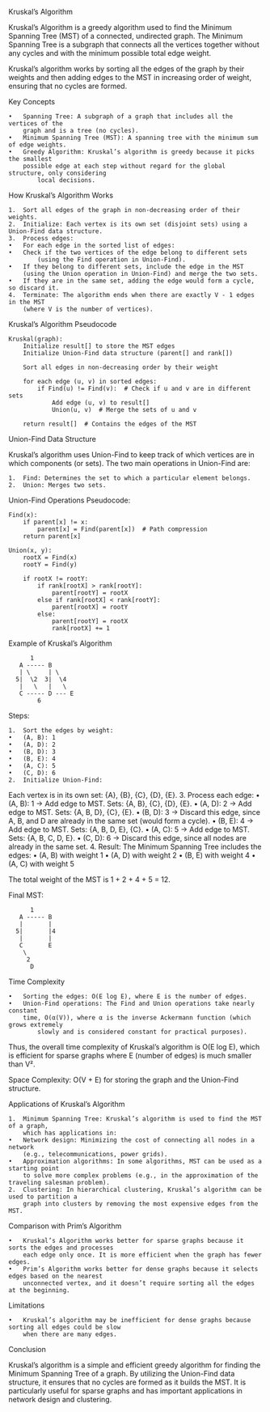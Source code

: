 Kruskal’s Algorithm

Kruskal’s Algorithm is a greedy algorithm used to find the Minimum Spanning
Tree (MST) of a connected, undirected graph. The Minimum Spanning Tree is a
subgraph that connects all the vertices together without any cycles and with
the minimum possible total edge weight.

Kruskal’s algorithm works by sorting all the edges of the graph by their weights
and then adding edges to the MST in increasing order of weight, ensuring that no
cycles are formed.

Key Concepts

    •	Spanning Tree: A subgraph of a graph that includes all the vertices of the
    	graph and is a tree (no cycles).
    •	Minimum Spanning Tree (MST): A spanning tree with the minimum sum of edge weights.
    •	Greedy Algorithm: Kruskal’s algorithm is greedy because it picks the smallest
    	possible edge at each step without regard for the global structure, only considering
    		local decisions.

How Kruskal’s Algorithm Works

    1.	Sort all edges of the graph in non-decreasing order of their weights.
    2.	Initialize: Each vertex is its own set (disjoint sets) using a Union-Find data structure.
    3.	Process edges:
    •	For each edge in the sorted list of edges:
    •	Check if the two vertices of the edge belong to different sets
    		(using the Find operation in Union-Find).
    •	If they belong to different sets, include the edge in the MST
    	(using the Union operation in Union-Find) and merge the two sets.
    •	If they are in the same set, adding the edge would form a cycle, so discard it.
    4.	Terminate: The algorithm ends when there are exactly V - 1 edges in the MST
    	(where V is the number of vertices).

Kruskal’s Algorithm Pseudocode

```
Kruskal(graph):
    Initialize result[] to store the MST edges
    Initialize Union-Find data structure (parent[] and rank[])

    Sort all edges in non-decreasing order by their weight

    for each edge (u, v) in sorted edges:
        if Find(u) != Find(v):  # Check if u and v are in different sets
            Add edge (u, v) to result[]
            Union(u, v)  # Merge the sets of u and v

    return result[]  # Contains the edges of the MST
```

Union-Find Data Structure

Kruskal’s algorithm uses Union-Find to keep track of which vertices are in which
components (or sets). The two main operations in Union-Find are:

    1.	Find: Determines the set to which a particular element belongs.
    2.	Union: Merges two sets.

Union-Find Operations Pseudocode:

```
Find(x):
    if parent[x] != x:
        parent[x] = Find(parent[x])  # Path compression
    return parent[x]

Union(x, y):
    rootX = Find(x)
    rootY = Find(y)

    if rootX != rootY:
        if rank[rootX] > rank[rootY]:
            parent[rootY] = rootX
        else if rank[rootX] < rank[rootY]:
            parent[rootX] = rootY
        else:
            parent[rootY] = rootX
            rank[rootX] += 1
```

Example of Kruskal’s Algorithm

```
      1
   A ----- B
   | \     | \
  5|  \2  3|  \4
   |   \   |   \
   C ----- D --- E
        6
```

Steps:

    1.	Sort the edges by weight:
    •	(A, B): 1
    •	(A, D): 2
    •	(B, D): 3
    •	(B, E): 4
    •	(A, C): 5
    •	(C, D): 6
    2.	Initialize Union-Find:

Each vertex is in its own set: {A}, {B}, {C}, {D}, {E}. 3. Process each edge:
• (A, B): 1 → Add edge to MST. Sets: {A, B}, {C}, {D}, {E}.
• (A, D): 2 → Add edge to MST. Sets: {A, B, D}, {C}, {E}.
• (B, D): 3 → Discard this edge, since A, B, and D are already in the same set (would form a cycle).
• (B, E): 4 → Add edge to MST. Sets: {A, B, D, E}, {C}.
• (A, C): 5 → Add edge to MST. Sets: {A, B, C, D, E}.
• (C, D): 6 → Discard this edge, since all nodes are already in the same set. 4. Result:
The Minimum Spanning Tree includes the edges:
• (A, B) with weight 1
• (A, D) with weight 2
• (B, E) with weight 4
• (A, C) with weight 5

The total weight of the MST is 1 + 2 + 4 + 5 = 12.

Final MST:

```
      1
   A ----- B
   |       |
  5|       |4
   |       |
   C       E
    \
     2
      D
```

Time Complexity

    •	Sorting the edges: O(E log E), where E is the number of edges.
    •	Union-Find operations: The Find and Union operations take nearly constant
    	time, O(α(V)), where α is the inverse Ackermann function (which grows extremely
    		slowly and is considered constant for practical purposes).

Thus, the overall time complexity of Kruskal’s algorithm is O(E log E), which is efficient
for sparse graphs where E (number of edges) is much smaller than V².

Space Complexity: O(V + E) for storing the graph and the Union-Find structure.

Applications of Kruskal’s Algorithm

    1.	Minimum Spanning Tree: Kruskal’s algorithm is used to find the MST of a graph,
    	which has applications in:
    •	Network design: Minimizing the cost of connecting all nodes in a network
    	(e.g., telecommunications, power grids).
    •	Approximation algorithms: In some algorithms, MST can be used as a starting point
    	to solve more complex problems (e.g., in the approximation of the traveling salesman problem).
    2.	Clustering: In hierarchical clustering, Kruskal’s algorithm can be used to partition a
    	graph into clusters by removing the most expensive edges from the MST.

Comparison with Prim’s Algorithm

    •	Kruskal’s Algorithm works better for sparse graphs because it sorts the edges and processes
    	each edge only once. It is more efficient when the graph has fewer edges.
    •	Prim’s Algorithm works better for dense graphs because it selects edges based on the nearest
    	unconnected vertex, and it doesn’t require sorting all the edges at the beginning.

Limitations

    •	Kruskal’s algorithm may be inefficient for dense graphs because sorting all edges could be slow
    	when there are many edges.

Conclusion

Kruskal’s algorithm is a simple and efficient greedy algorithm for finding the Minimum Spanning Tree
of a graph. By utilizing the Union-Find data structure, it ensures that no cycles are formed as it builds
the MST. It is particularly useful for sparse graphs and has important applications in network design and
clustering.
